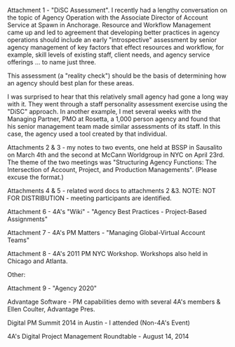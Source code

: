 Attachment 1 - "DiSC Assessment". I recently had a lengthy conversation on the topic of Agency Operation with the Associate Director of Account Service at Spawn in Anchorage. Resource and Workflow Management came up and led to agreement that developing better practices in agency operations should include an early "introspective" assessment by senior agency management of key factors that effect resources and workflow, for example, skill levels of existing staff, client needs, and agency service offerings ... to name just three.  

This assessment (a "reality check") should be the basis of determining how an agency should best plan for these areas. 

I was surprised to hear that this relatively small agency had gone a long way with it. They went through a staff personality assessment exercise using the "DiSC" approach.  In another example, I met several weeks with the Managing Partner, PMO at Rosetta, a 1,000 person agency and found that his senior management team made similar assessments of its staff. In this case, the agency used a tool created by that individual.

Attachments 2 & 3 - my notes to two events, one held at BSSP in Sausalito on March 4th and the second at McCann Worldgroup in NYC on April 23rd. 
The theme of the two meetings was "Structuring Agency Functions: The Intersection of Account, Project, and Production Managements". (Please excuse the format.)

Attachments 4 & 5 - related word docs to attachments 2 &3. NOTE: NOT FOR DISTRIBUTION - meeting participants are identified.

Attachment 6 - 4A's "Wiki" - "Agency Best Practices - Project-Based Assignments"

Attachment 7 - 4A's PM Matters - "Managing Global-Virtual Account Teams"

Attachment 8 - 4A's 2011 PM NYC Workshop. Workshops also held in Chicago and Atlanta.

Other:

Attachment 9 - "Agency 2020" 

Advantage Software - PM capabilities demo with several 4A's members & Ellen Coulter, Advantage Pres.

Digital PM Summit 2014 in Austin - I attended (Non-4A's Event)

4A's Digital Project Management Roundtable - August 14, 2014 